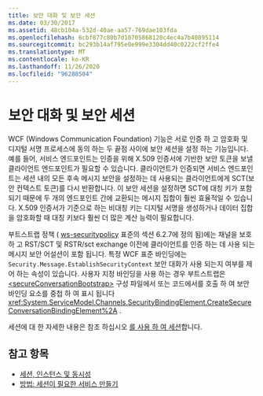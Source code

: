 ```yaml
---
title: 보안 대화 및 보안 세션
ms.date: 03/30/2017
ms.assetid: 48cb104a-532d-40ae-aa57-769dae103fda
ms.openlocfilehash: 6cbf877c80b7d10705868120c4ec4a7b40895114
ms.sourcegitcommit: bc293b14af795e0e999e3304dd40c0222cf2ffe4
ms.translationtype: MT
ms.contentlocale: ko-KR
ms.lasthandoff: 11/26/2020
ms.locfileid: "96288504"
---
```

# <a name="secure-conversations-and-secure-sessions"></a>보안 대화 및 보안 세션

WCF (Windows Communication Foundation) 기능은 서로 인증 하 고 암호화 및 디지털 서명 프로세스에 동의 하는 두 끝점 사이에 보안 세션을 설정 하는 기능입니다. 예를 들어, 서비스 엔드포인트는 인증을 위해 X.509 인증서에 기반한 보안 토큰을 보낼 클라이언트 엔드포인트가 필요할 수 있습니다. 클라이언트가 인증되면 서비스 엔드포인트는 세션 내의 모든 후속 메시지 보안을 설정하는 데 사용되는 클라이언트에게 SCT(보안 컨텍스트 토큰)를 다시 반환합니다. 이 보안 세션을 설정하면 SCT에 대칭 키가 포함되기 때문에 두 개의 엔드포인트 간에 교환되는 메시지 집합이 훨씬 효율적일 수 있습니다. X.509 인증서가 기준으로 하는 비대칭 키는 디지털 서명을 생성하거나 데이터 집합을 암호화할 때 대칭 키보다 훨씬 더 많은 계산 능력이 필요합니다.  
  
 부트스트랩 정책 ( [ws-securitypolicy](https://docs.oasis-open.org/ws-sx/ws-securitypolicy/200702/ws-securitypolicy-1.2-spec-os.html) 표준의 섹션 6.2.7에 정의 됨)에는 채널을 보호 하 고 RST/SCT 및 RSTR/sct exchange 이전에 클라이언트를 인증 하는 데 사용 되는 메시지 보안 어설션이 포함 됩니다. 특정 WCF 표준 바인딩에는 `Security.Message.EstablishSecurityContext` 보안 대화가 사용 되는지 여부를 제어 하는 속성이 있습니다. 사용자 지정 바인딩을 사용 하는 경우 부트스트랩은 [\<secureConversationBootstrap>](../../configure-apps/file-schema/wcf/secureconversationbootstrap.md) 구성 파일에서 또는 코드에서를 호출 하 여 보안 바인딩 요소를 중첩 하 여 표시 됩니다 <xref:System.ServiceModel.Channels.SecurityBindingElement.CreateSecureConversationBindingElement%2A> .  
  
 세션에 대 한 자세한 내용은 참조 하십시오 [를 사용 하 여 세션](../using-sessions.md)합니다.  
  
## <a name="see-also"></a>참고 항목

- [세션, 인스턴스 및 동시성](sessions-instancing-and-concurrency.md)
- [방법: 세션이 필요한 서비스 만들기](how-to-create-a-service-that-requires-sessions.md)
